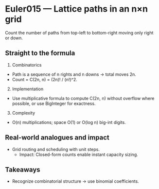 # Euler015 — Lattice paths in an n×n grid

Count the number of paths from top-left to bottom-right moving only right or down.

## Straight to the formula

1) Combinatorics
- Path is a sequence of n rights and n downs → total moves 2n.
- Count = C(2n, n) = (2n)! / (n!)^2.

2) Implementation
- Use multiplicative formula to compute C(2n, n) without overflow where possible, or use BigInteger for exactness.

3) Complexity
- O(n) multiplications; space O(1) or O(log n) big-int digits.

## Real-world analogues and impact
- Grid routing and scheduling with unit steps.
  - Impact: Closed-form counts enable instant capacity sizing.

## Takeaways
- Recognize combinatorial structure → use binomial coefficients.

